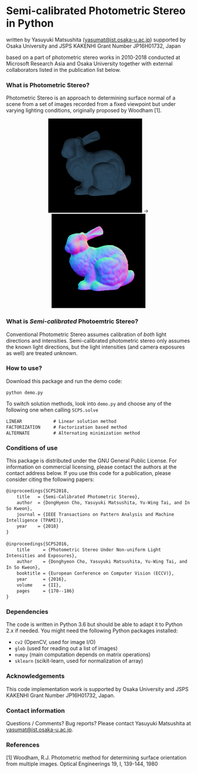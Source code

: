 # Semi-calibrated Photometric Stereo in Python

written by Yasuyuki Matsushita (yasumat@ist.osaka-u.ac.jp) supported 
by Osaka University and JSPS KAKENHI Grant Number JP16H01732, Japan

based on a part of photometric stereo works in 2010-2018 conducted at Microsoft Research Asia and Osaka University
together with external collaborators listed in the publication list below.

### What is Photometric Stereo?

Photometric Stereo is an approach to determining surface normal of 
a scene from a set of images recorded from a fixed viewpoint but under
varying lighting conditions, originally proposed by Woodham [1].
<p align="center">
<img src="./lambert_noshadow.gif" width="256"> &rarr; <img src="./gt_normal_disp.png" width="256">
</p>

### What is *Semi-calibrated* Photoemtric Stereo?

Conventional Photometric Stereo assumes calibration of *both* light directions and intensities. 
Semi-calibrated photometric stereo only assumes the known light directions, 
but the light intensities (and camera exposures as well) are treated unknown.

### How to use?

Download this package and run the demo code:
```
python demo.py
```

To switch solution methods, look into `demo.py` and choose any of the following one when calling `SCPS.solve`

    LINEAR            # Linear solution method
    FACTORIZATION     # Factorization based method
    ALTERNATE         # Alternating minimization method
    
### Conditions of use

This package is distributed under the GNU General Public License. For
information on commercial licensing, please contact the authors at the
contact address below. If you use this code for a publication, please
consider citing the following papers:

    @inproceedings{SCPS2018,
        title   = {Semi-Calibrated Photometric Stereo},
        author  = {DongHyeon Cho, Yasuyuki Matsushita, Yu-Wing Tai, and In So Kweon},
        journal = {IEEE Transactions on Pattern Analysis and Machine Intelligence (TPAMI)},
        year    = {2018}
	}
	
	@inproceedings{SCPS2016,
	    title     = {Photometric Stereo Under Non-uniform Light Intensities and Exposures},
	    author    = {Donghyeon Cho, Yasuyuki Matsushita, Yu-Wing Tai, and In So Kweon},
        booktitle = {European Conference on Computer Vision (ECCV)},
        year      = {2016},
        volume    = {II},
        pages     = {170--186}
    }  

	
### Dependencies
The code is written in Python 3.6 but should be able to adapt it to Python 2.x if needed.
You might need the following Python packages installed:
* `cv2` (OpenCV, used for image I/O)
* `glob` (used for reading out a list of images)
* `numpy` (main computation depends on matrix operations)
* `sklearn` (scikit-learn, used for normalization of array)

### Acknowledgements

This code implementation work is supported by Osaka University and JSPS KAKENHI Grant
Number JP16H01732, Japan.

### Contact information

Questions / Comments? Bug reports? Please contact Yasuyuki Matsushita at yasumat@ist.osaka-u.ac.jp.

### References

[1] Woodham, R.J. Photometric method for determining surface orientation from multiple images. 
Optical Engineerings 19, I, 139-144, 1980

